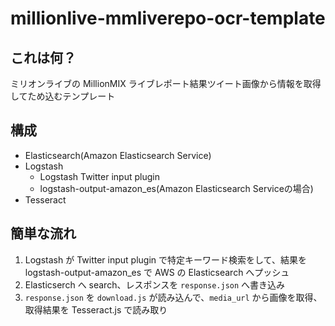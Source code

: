 # millionlive-mmliverepo-ocr-template

## これは何？

ミリオンライブの MillionMIX ライブレポート結果ツイート画像から情報を取得してため込むテンプレート

## 構成

- Elasticsearch(Amazon Elasticsearch Service)
- Logstash
  - Logstash Twitter input plugin
  - logstash-output-amazon_es(Amazon Elasticsearch Serviceの場合)
- Tesseract

## 簡単な流れ

1. Logstash が Twitter input plugin で特定キーワード検索をして、結果を logstash-output-amazon_es で AWS の Elasticsearch へプッシュ
2. Elasticserch へ search、レスポンスを `response.json` へ書き込み
3. `response.json` を `download.js` が読み込んで、`media_url` から画像を取得、取得結果を Tesseract.js で読み取り
